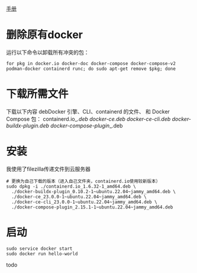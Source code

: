 
[手册](https://docs.docker.com/engine/install/ubuntu/#install-from-a-package)
# 删除原有docker
运行以下命令以卸载所有冲突的包：
```shell
for pkg in docker.io docker-doc docker-compose docker-compose-v2 podman-docker containerd runc; do sudo apt-get remove $pkg; done
```
# 下载所需文件
下载以下内容 debDocker 引擎、CLI、containerd 的文件、 和 Docker Compose 包：
containerd.io_<version>_<arch>.deb
docker-ce_<version>_<arch>.deb
docker-ce-cli_<version>_<arch>.deb
docker-buildx-plugin_<version>_<arch>.deb
docker-compose-plugin_<version>_<arch>.deb
# 安装
我使用了filezilla传递文件到云服务器
```shell
# 更换为自己下载的版本（进入自己文件夹，containerd.io使用较新版本）
sudo dpkg -i ./containerd.io_1.6.32-1_amd64.deb \
  ./docker-buildx-plugin_0.10.2-1~ubuntu.22.04~jammy_amd64.deb \
  ./docker-ce_23.0.0-1~ubuntu.22.04~jammy_amd64.deb \
  ./docker-ce-cli_23.0.0-1~ubuntu.22.04~jammy_amd64.deb \
  ./docker-compose-plugin_2.15.1-1~ubuntu.22.04~jammy_amd64.deb
```
# 启动
```shell
sudo service docker start
sudo docker run hello-world
```
todo
